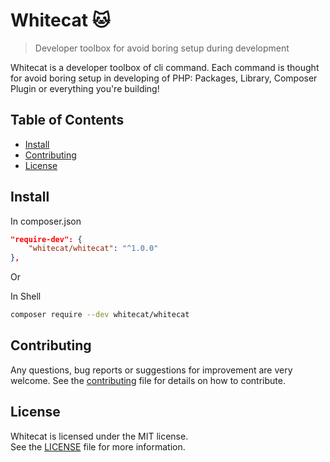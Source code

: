 # Whitecat 🐱

> Developer toolbox for avoid boring setup during development

Whitecat is a developer toolbox of cli command. Each command is thought for avoid boring 
setup in developing of PHP: Packages, Library, Composer Plugin or everything you're building! 

## Table of Contents

- [Install](#install)
- [Contributing](#contributing)
- [License](#license)


## Install

In composer.json

``` json
"require-dev": {
    "whitecat/whitecat": "^1.0.0"
},
```

Or

In Shell

``` sh
composer require --dev whitecat/whitecat
```

## Contributing

Any questions, bug reports or suggestions for improvement are very welcome. See the [contributing](./CONTRIBUTING.md) file for details on how to contribute.

## License

Whitecat is licensed under the MIT license.  
See the [LICENSE](./LICENSE) file for more information.
